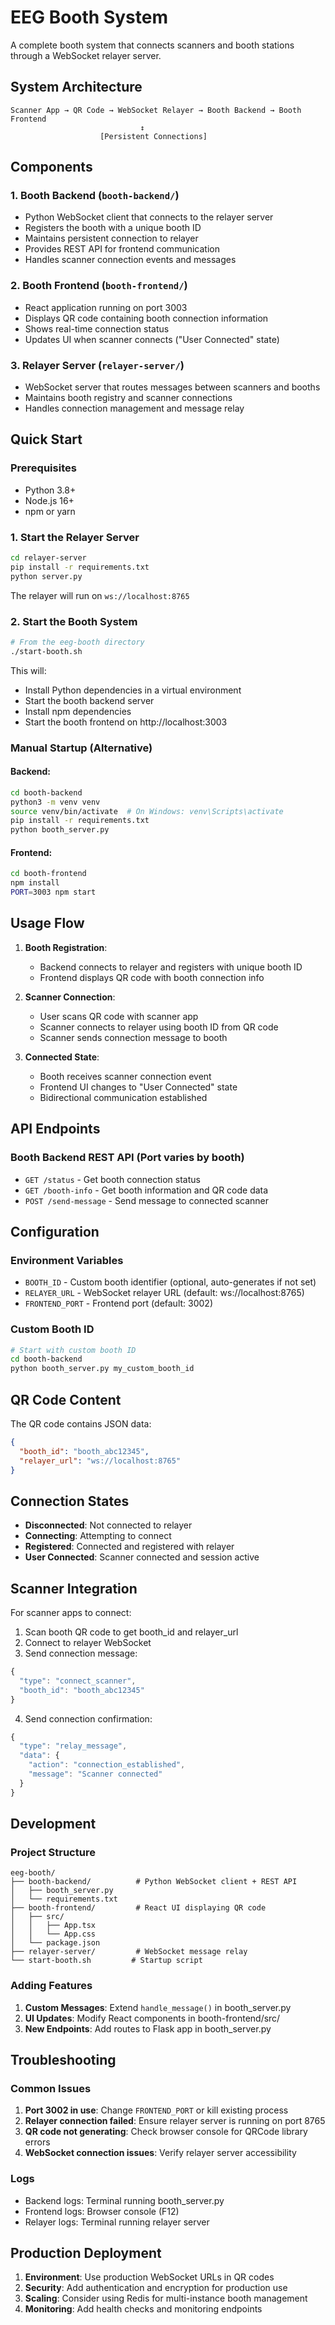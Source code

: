 # EEG Booth System

A complete booth system that connects scanners and booth stations through a WebSocket relayer server.

## System Architecture

```
Scanner App → QR Code → WebSocket Relayer → Booth Backend → Booth Frontend
                             ↕
                    [Persistent Connections]
```

## Components

### 1. Booth Backend (`booth-backend/`)
- Python WebSocket client that connects to the relayer server
- Registers the booth with a unique booth ID
- Maintains persistent connection to relayer
- Provides REST API for frontend communication
- Handles scanner connection events and messages

### 2. Booth Frontend (`booth-frontend/`)
- React application running on port 3003
- Displays QR code containing booth connection information
- Shows real-time connection status
- Updates UI when scanner connects ("User Connected" state)

### 3. Relayer Server (`relayer-server/`)
- WebSocket server that routes messages between scanners and booths
- Maintains booth registry and scanner connections
- Handles connection management and message relay

## Quick Start

### Prerequisites
- Python 3.8+
- Node.js 16+
- npm or yarn

### 1. Start the Relayer Server
```bash
cd relayer-server
pip install -r requirements.txt
python server.py
```
The relayer will run on `ws://localhost:8765`

### 2. Start the Booth System
```bash
# From the eeg-booth directory
./start-booth.sh
```

This will:
- Install Python dependencies in a virtual environment
- Start the booth backend server
- Install npm dependencies
- Start the booth frontend on http://localhost:3003

### Manual Startup (Alternative)

#### Backend:
```bash
cd booth-backend
python3 -m venv venv
source venv/bin/activate  # On Windows: venv\Scripts\activate
pip install -r requirements.txt
python booth_server.py
```

#### Frontend:
```bash
cd booth-frontend
npm install
PORT=3003 npm start
```

## Usage Flow

1. **Booth Registration**: 
   - Backend connects to relayer and registers with unique booth ID
   - Frontend displays QR code with booth connection info

2. **Scanner Connection**:
   - User scans QR code with scanner app
   - Scanner connects to relayer using booth ID from QR code
   - Scanner sends connection message to booth

3. **Connected State**:
   - Booth receives scanner connection event
   - Frontend UI changes to "User Connected" state
   - Bidirectional communication established

## API Endpoints

### Booth Backend REST API (Port varies by booth)

- `GET /status` - Get booth connection status
- `GET /booth-info` - Get booth information and QR code data
- `POST /send-message` - Send message to connected scanner

## Configuration

### Environment Variables
- `BOOTH_ID` - Custom booth identifier (optional, auto-generates if not set)
- `RELAYER_URL` - WebSocket relayer URL (default: ws://localhost:8765)
- `FRONTEND_PORT` - Frontend port (default: 3002)

### Custom Booth ID
```bash
# Start with custom booth ID
cd booth-backend
python booth_server.py my_custom_booth_id
```

## QR Code Content

The QR code contains JSON data:
```json
{
  "booth_id": "booth_abc12345",
  "relayer_url": "ws://localhost:8765"
}
```

## Connection States

- **Disconnected**: Not connected to relayer
- **Connecting**: Attempting to connect
- **Registered**: Connected and registered with relayer
- **User Connected**: Scanner connected and session active

## Scanner Integration

For scanner apps to connect:

1. Scan booth QR code to get booth_id and relayer_url
2. Connect to relayer WebSocket
3. Send connection message:
```javascript
{
  "type": "connect_scanner",
  "booth_id": "booth_abc12345"
}
```
4. Send connection confirmation:
```javascript
{
  "type": "relay_message",
  "data": {
    "action": "connection_established",
    "message": "Scanner connected"
  }
}
```

## Development

### Project Structure
```
eeg-booth/
├── booth-backend/          # Python WebSocket client + REST API
│   ├── booth_server.py
│   └── requirements.txt
├── booth-frontend/         # React UI displaying QR code
│   ├── src/
│   │   ├── App.tsx
│   │   └── App.css
│   └── package.json
├── relayer-server/         # WebSocket message relay
└── start-booth.sh         # Startup script
```

### Adding Features

1. **Custom Messages**: Extend `handle_message()` in booth_server.py
2. **UI Updates**: Modify React components in booth-frontend/src/
3. **New Endpoints**: Add routes to Flask app in booth_server.py

## Troubleshooting

### Common Issues

1. **Port 3002 in use**: Change `FRONTEND_PORT` or kill existing process
2. **Relayer connection failed**: Ensure relayer server is running on port 8765
3. **QR code not generating**: Check browser console for QRCode library errors
4. **WebSocket connection issues**: Verify relayer server accessibility

### Logs

- Backend logs: Terminal running booth_server.py
- Frontend logs: Browser console (F12)
- Relayer logs: Terminal running relayer server

## Production Deployment

1. **Environment**: Use production WebSocket URLs in QR codes
2. **Security**: Add authentication and encryption for production use
3. **Scaling**: Consider using Redis for multi-instance booth management
4. **Monitoring**: Add health checks and monitoring endpoints
